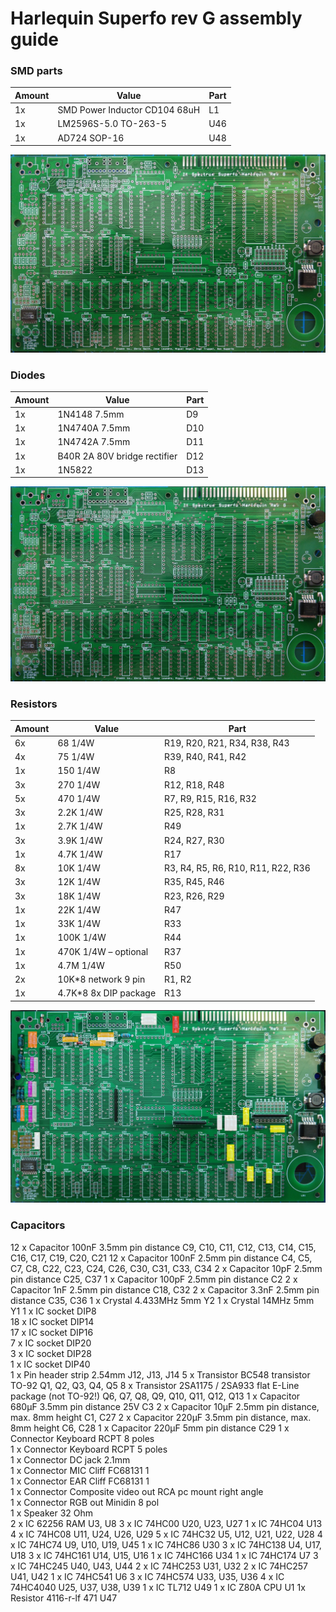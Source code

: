 # Harlequin Superfo rev G assembly guide

### SMD parts
|Amount|Value|Part|
|------|-----|----|
|1x|SMD Power Inductor CD104 68uH|L1|
|1x|LM2596S-5.0 TO-263-5|U46|
|1x|AD724 SOP-16|U48|

![](https://raw.githubusercontent.com/ssloy/harlequin/main/photos/IMG_20201228_225638.jpg)

### Diodes
|Amount|Value|Part|
|------|-----|----|
|1x|1N4148 7.5mm|D9|
|1x|1N4740A 7.5mm|D10|
|1x|1N4742A 7.5mm|D11|
|1x|B40R 2A 80V bridge rectifier|D12|
|1x|1N5822|D13|

![](https://raw.githubusercontent.com/ssloy/harlequin/main/photos/IMG_20201228_233753.jpg)

### Resistors
|Amount|Value|Part|
|------|-----|----|
|6x|68 1/4W|R19, R20, R21, R34, R38, R43|
|4x|75 1/4W|R39, R40, R41, R42|
|1x|150 1/4W|R8|
|3x|270 1/4W|R12, R18, R48|
|5x|470 1/4W|R7, R9, R15, R16, R32|
|3x|2.2K 1/4W|R25, R28, R31|
|1x|2.7K 1/4W|R49|
|3x|3.9K 1/4W|R24, R27, R30|
|1x|4.7K 1/4W|R17|
|8x|10K 1/4W|R3, R4, R5, R6, R10, R11, R22, R36|
|3x|12K 1/4W|R35, R45, R46|
|3x|18K 1/4W|R23, R26, R29|
|1x|22K 1/4W|R47|
|1x|33K 1/4W|R33|
|1x|100K 1/4W|R44|
|1x|470K 1/4W – optional|R37|
|1x|4.7M 1/4W|R50|
|2x|10K*8 network 9 pin|R1, R2|
|1x|4.7K*8 8x DIP package|R13|

![](https://raw.githubusercontent.com/ssloy/harlequin/main/photos/IMG_20201229_020157.jpg)


### Capacitors

12 x	Capacitor	100nF 3.5mm pin distance	C9, C10, C11, C12, C13, C14, C15, C16, C17, C19, C20, C21
12 x	Capacitor	100nF 2.5mm pin distance	C4, C5, C7, C8, C22, C23, C24, C26, C30, C31, C33, C34
2 x	Capacitor	10pF 2.5mm pin distance	C25, C37
1 x	Capacitor	100pF 2.5mm pin distance	C2
2 x	Capacitor	1nF 2.5mm pin distance	C18, C32
2 x	Capacitor	3.3nF 2.5mm pin distance	C35, C36
1 x	Crystal	4.433MHz 5mm 	Y2
1 x	Crystal	14MHz 5mm 	Y1
1 x	IC socket	DIP8	
18 x	IC socket	DIP14	
17 x	IC socket	DIP16	
7 x	IC socket	DIP20	
3 x	IC socket	DIP28	
1 x	IC socket	DIP40	
1 x	Pin header strip	2.54mm	J12, J13, J14
5 x	Transistor	BC548 transistor TO-92	Q1, Q2, Q3, Q4, Q5
8 x	Transistor	2SA1175 / 2SA933 flat E-Line package (not TO-92!)	Q6, Q7, Q8, Q9, Q10, Q11, Q12, Q13
1 x	Capacitor	680µF 3.5mm pin distance 25V	C3
2 x	Capacitor	10µF 2.5mm pin distance, max. 8mm height	C1, C27
2 x	Capacitor	220µF 3.5mm pin distance, max. 8mm height	C6, C28
1 x	Capacitor	220µF 5mm pin distance	C29
1 x	Connector	Keyboard RCPT 8 poles	
1 x	Connector	Keyboard RCPT 5 poles	
1 x	Connector	DC jack  2.1mm 	
1 x	Connector	MIC Cliff FC68131 1 	
1 x	Connector	EAR Cliff FC68131 1 	
1 x	Connector	Composite video out RCA pc mount right angle	
1 x	Connector	RGB out Minidin 8 pol	
1 x	Speaker	32 Ohm 	
2 x	IC	62256 RAM 	U3, U8
3 x	IC	74HC00 	U20, U23, U27
1 x	IC	74HC04 	U13
4 x	IC	74HC08 	U11, U24, U26, U29
5 x	IC	74HC32 	U5, U12, U21, U22, U28
4 x	IC	74HC74 	U9, U10, U19, U45
1 x	IC	74HC86 	U30
3 x	IC	74HC138 	U4, U17, U18
3 x	IC	74HC161 	U14, U15, U16
1 x	IC	74HC166 	U34
1 x	IC	74HC174 	U7
3 x	IC	74HC245 	U40, U43, U44
2 x	IC	74HC253 	U31, U32
2 x	IC	74HC257 	U41, U42
1 x	IC	74HC541 	U6
3 x	IC	74HC574 	U33, U35, U36
4 x	IC	74HC4040 	U25, U37, U38, U39
1 x	IC	TL712 	U49
1 x	IC	Z80A CPU 	U1
1x	Resistor	4116-r-lf 471	U47
